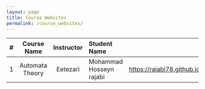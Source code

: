 ```yaml
---
layout: page
title: Course Websites
permalink: /course_websites/
---
```


| # |       Course Name                      |   Instructor    | Student Name    | Website URL          |
|---|:--------------------------------------:|:---------------:|:----------------|---------------------:|
| 1 | Automata Theory |     Eetezari    |   Mohammad Hosseyn rajabi| https://rajabi78.github.io/course_template/ |

